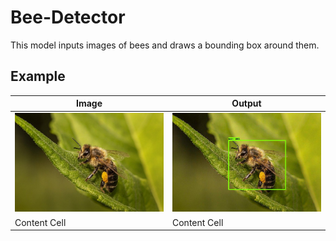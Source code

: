 # Bee-Detector
This model inputs images of bees and draws a bounding box around them.
## Example

| Image  | Output |
| ------------- | ------------- |
| ![Real Image 1](https://github.com/HariAakash646/Bee-Detector-Computer-Vision/blob/main/Images/bee-test1.jpg)  | ![Processed Image 1](https://github.com/HariAakash646/Bee-Detector-Computer-Vision/blob/main/Images/bee1.jpeg)  |
| Content Cell  | Content Cell  |
